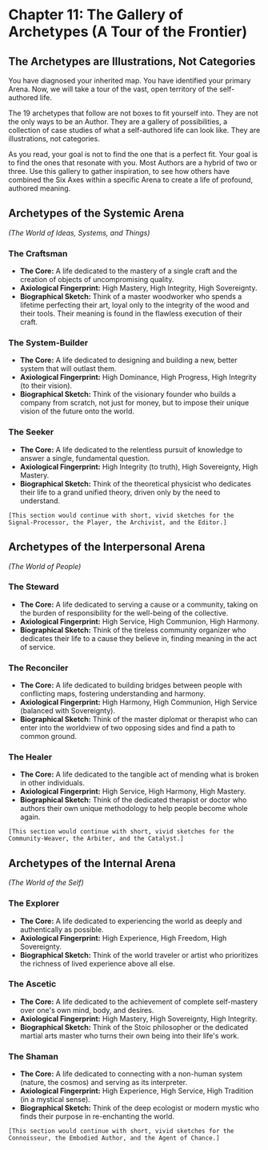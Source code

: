 # Chapter 11: The Gallery of Archetypes (A Tour of the Frontier)

## The Archetypes are Illustrations, Not Categories

You have diagnosed your inherited map. You have identified your primary Arena. Now, we will take a tour of the vast, open territory of the self-authored life.

The 19 archetypes that follow are not boxes to fit yourself into. They are not the only ways to be an Author. They are a gallery of possibilities, a collection of case studies of what a self-authored life can look like. They are illustrations, not categories.

As you read, your goal is not to find the one that is a perfect fit. Your goal is to find the ones that resonate with you. Most Authors are a hybrid of two or three. Use this gallery to gather inspiration, to see how others have combined the Six Axes within a specific Arena to create a life of profound, authored meaning.

## Archetypes of the Systemic Arena
*(The World of Ideas, Systems, and Things)*

### The Craftsman
*   **The Core:** A life dedicated to the mastery of a single craft and the creation of objects of uncompromising quality.
*   **Axiological Fingerprint:** High Mastery, High Integrity, High Sovereignty.
*   **Biographical Sketch:** Think of a master woodworker who spends a lifetime perfecting their art, loyal only to the integrity of the wood and their tools. Their meaning is found in the flawless execution of their craft.

### The System-Builder
*   **The Core:** A life dedicated to designing and building a new, better system that will outlast them.
*   **Axiological Fingerprint:** High Dominance, High Progress, High Integrity (to their vision).
*   **Biographical Sketch:** Think of the visionary founder who builds a company from scratch, not just for money, but to impose their unique vision of the future onto the world.

### The Seeker
*   **The Core:** A life dedicated to the relentless pursuit of knowledge to answer a single, fundamental question.
*   **Axiological Fingerprint:** High Integrity (to truth), High Sovereignty, High Mastery.
*   **Biographical Sketch:** Think of the theoretical physicist who dedicates their life to a grand unified theory, driven only by the need to understand.

`[This section would continue with short, vivid sketches for the Signal-Processor, the Player, the Archivist, and the Editor.]`

## Archetypes of the Interpersonal Arena
*(The World of People)*

### The Steward
*   **The Core:** A life dedicated to serving a cause or a community, taking on the burden of responsibility for the well-being of the collective.
*   **Axiological Fingerprint:** High Service, High Communion, High Harmony.
*   **Biographical Sketch:** Think of the tireless community organizer who dedicates their life to a cause they believe in, finding meaning in the act of service.

### The Reconciler
*   **The Core:** A life dedicated to building bridges between people with conflicting maps, fostering understanding and harmony.
*   **Axiological Fingerprint:** High Harmony, High Communion, High Service (balanced with Sovereignty).
*   **Biographical Sketch:** Think of the master diplomat or therapist who can enter into the worldview of two opposing sides and find a path to common ground.

### The Healer
*   **The Core:** A life dedicated to the tangible act of mending what is broken in other individuals.
*   **Axiological Fingerprint:** High Service, High Harmony, High Mastery.
*   **Biographical Sketch:** Think of the dedicated therapist or doctor who authors their own unique methodology to help people become whole again.

`[This section would continue with short, vivid sketches for the Community-Weaver, the Arbiter, and the Catalyst.]`

## Archetypes of the Internal Arena
*(The World of the Self)*

### The Explorer
*   **The Core:** A life dedicated to experiencing the world as deeply and authentically as possible.
*   **Axiological Fingerprint:** High Experience, High Freedom, High Sovereignty.
*   **Biographical Sketch:** Think of the world traveler or artist who prioritizes the richness of lived experience above all else.

### The Ascetic
*   **The Core:** A life dedicated to the achievement of complete self-mastery over one's own mind, body, and desires.
*   **Axiological Fingerprint:** High Mastery, High Sovereignty, High Integrity.
*   **Biographical Sketch:** Think of the Stoic philosopher or the dedicated martial arts master who turns their own being into their life's work.

### The Shaman
*   **The Core:** A life dedicated to connecting with a non-human system (nature, the cosmos) and serving as its interpreter.
*   **Axiological Fingerprint:** High Experience, High Service, High Tradition (in a mystical sense).
*   **Biographical Sketch:** Think of the deep ecologist or modern mystic who finds their purpose in re-enchanting the world.

`[This section would continue with short, vivid sketches for the Connoisseur, the Embodied Author, and the Agent of Chance.]`
